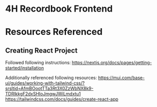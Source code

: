 # 4H Recordbook Frontend

# Resources Referenced

## Creating React Project

Followed following instructions:
https://nextjs.org/docs/pages/getting-started/installation

Additionally referenced following resources:
https://mui.com/base-ui/guides/working-with-tailwind-css/?srsltid=AfmBOootTTa3Rt3X0ZzWbNX8k9-TDRlkkgF2dxSHIoJmgwJWiLmdxtu1
https://tailwindcss.com/docs/guides/create-react-app
